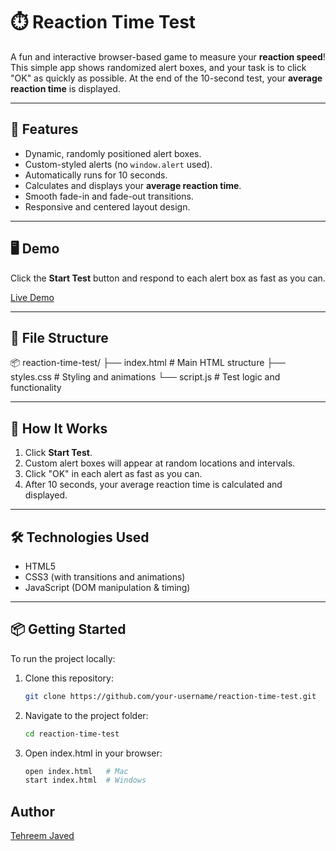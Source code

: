 # ⏱️ Reaction Time Test

A fun and interactive browser-based game to measure your **reaction speed**! This simple app shows randomized alert boxes, and your task is to click "OK" as quickly as possible. At the end of the 10-second test, your **average reaction time** is displayed.

---

## 🚀 Features

- Dynamic, randomly positioned alert boxes.
- Custom-styled alerts (no `window.alert` used).
- Automatically runs for 10 seconds.
- Calculates and displays your **average reaction time**.
- Smooth fade-in and fade-out transitions.
- Responsive and centered layout design.

---

## 🖥️ Demo

Click the **Start Test** button and respond to each alert box as fast as you can.

[Live Demo]()

---

## 📁 File Structure

📦 reaction-time-test/
├── index.html # Main HTML structure
├── styles.css # Styling and animations
└── script.js # Test logic and functionality

---

## 📌 How It Works

1. Click **Start Test**.
2. Custom alert boxes will appear at random locations and intervals.
3. Click "OK" in each alert as fast as you can.
4. After 10 seconds, your average reaction time is calculated and displayed.

---

## 🛠️ Technologies Used

- HTML5
- CSS3 (with transitions and animations)
- JavaScript (DOM manipulation & timing)

---

## 📦 Getting Started

To run the project locally:

1. Clone this repository:
   ```bash
   git clone https://github.com/your-username/reaction-time-test.git
   ```

2. Navigate to the project folder:
   ```bash
   cd reaction-time-test
   ```

3. Open index.html in your browser:
   ```bash
   open index.html   # Mac
   start index.html  # Windows
   ```

##  Author

[Tehreem Javed](https://github.com/Tehreem-Javed)
